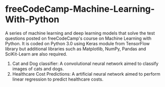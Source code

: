 # freeCodeCamp-Machine-Learning-With-Python
A series of machine learning and deep learning models that solve the test questions posted on freeCodeCamp's course on Machine Learning with Python.
It is coded on Python 3.0 using Keras module from TensorFlow library but additional libraries such as Matplotlib, NumPy, Pandas and SciKit-Learn are also required.

1. Cat and Dog classifier: A convolutional neural network aimed to classify images of cats and dogs.
2. Healthcare Cost Predictions: A artificial neural network aimed to perform linear regression to predict healthcare costs.
